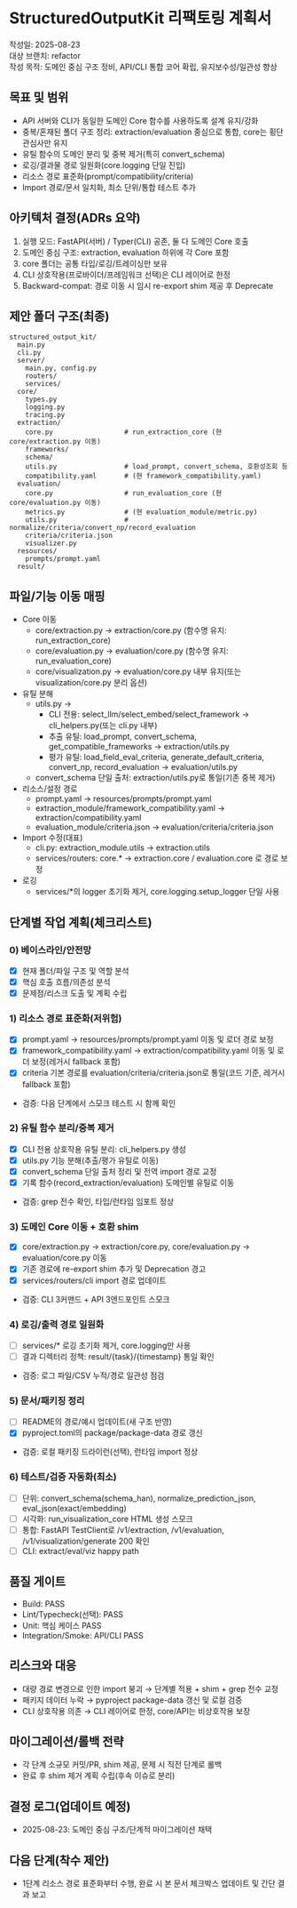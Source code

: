 # StructuredOutputKit 리팩토링 계획서

작성일: 2025-08-23  
대상 브랜치: refactor  
작성 목적: 도메인 중심 구조 정비, API/CLI 통합 코어 확립, 유지보수성/일관성 향상

## 목표 및 범위
- API 서버와 CLI가 동일한 도메인 Core 함수를 사용하도록 설계 유지/강화
- 중복/혼재된 폴더 구조 정리: extraction/evaluation 중심으로 통합, core는 횡단 관심사만 유지
- 유틸 함수의 도메인 분리 및 중복 제거(특히 convert_schema)
- 로깅/결과물 경로 일원화(core.logging 단일 진입)
- 리소스 경로 표준화(prompt/compatibility/criteria)
- Import 경로/문서 일치화, 최소 단위/통합 테스트 추가

## 아키텍처 결정(ADRs 요약)
1) 실행 모드: FastAPI(서버) / Typer(CLI) 공존, 둘 다 도메인 Core 호출  
2) 도메인 중심 구조: extraction, evaluation 하위에 각 Core 포함  
3) core 폴더는 공통 타입/로깅/트레이싱만 보유  
4) CLI 상호작용(프로바이더/프레임워크 선택)은 CLI 레이어로 한정  
5) Backward-compat: 경로 이동 시 임시 re-export shim 제공 후 Deprecate  

## 제안 폴더 구조(최종)
```
structured_output_kit/
  main.py
  cli.py
  server/
    main.py, config.py
    routers/
    services/
  core/
    types.py
    logging.py
    tracing.py
  extraction/
    core.py                  # run_extraction_core (현 core/extraction.py 이동)
    frameworks/
    schema/
    utils.py                 # load_prompt, convert_schema, 호환성조회 등
    compatibility.yaml       # (현 framework_compatibility.yaml)
  evaluation/
    core.py                  # run_evaluation_core (현 core/evaluation.py 이동)
    metrics.py               # (현 evaluation_module/metric.py)
    utils.py                 # normalize/criteria/convert_np/record_evaluation
    criteria/criteria.json
    visualizer.py
  resources/
    prompts/prompt.yaml
  result/
```

## 파일/기능 이동 매핑
- Core 이동
  - core/extraction.py → extraction/core.py (함수명 유지: run_extraction_core)
  - core/evaluation.py → evaluation/core.py (함수명 유지: run_evaluation_core)
  - core/visualization.py → evaluation/core.py 내부 유지(또는 visualization/core.py 분리 옵션)
- 유틸 분해
  - utils.py →
    - CLI 전용: select_llm/select_embed/select_framework → cli_helpers.py(또는 cli.py 내부)
    - 추출 유틸: load_prompt, convert_schema, get_compatible_frameworks → extraction/utils.py
    - 평가 유틸: load_field_eval_criteria, generate_default_criteria, convert_np, record_evaluation → evaluation/utils.py
  - convert_schema 단일 출처: extraction/utils.py로 통일(기존 중복 제거)
- 리소스/설정 경로
  - prompt.yaml → resources/prompts/prompt.yaml
  - extraction_module/framework_compatibility.yaml → extraction/compatibility.yaml
  - evaluation_module/criteria.json → evaluation/criteria/criteria.json
- Import 수정(대표)
  - cli.py: extraction_module.utils → extraction.utils
  - services/routers: core.* → extraction.core / evaluation.core 로 경로 보정
- 로깅
  - services/*의 logger 초기화 제거, core.logging.setup_logger 단일 사용

## 단계별 작업 계획(체크리스트)

### 0) 베이스라인/안전망
- [x] 현재 폴더/파일 구조 및 역할 분석
- [x] 핵심 호출 흐름/의존성 분석
- [x] 문제점/리스크 도출 및 계획 수립

### 1) 리소스 경로 표준화(저위험)
- [x] prompt.yaml → resources/prompts/prompt.yaml 이동 및 로더 경로 보정
- [x] framework_compatibility.yaml → extraction/compatibility.yaml 이동 및 로더 보정(레거시 fallback 포함)
- [x] criteria 기본 경로를 evaluation/criteria/criteria.json로 통일(코드 기준, 레거시 fallback 포함)
- 검증: 다음 단계에서 스모크 테스트 시 함께 확인

### 2) 유틸 함수 분리/중복 제거
- [x] CLI 전용 상호작용 유틸 분리: cli_helpers.py 생성
- [x] utils.py 기능 분해(추출/평가 유틸로 이동)
- [x] convert_schema 단일 출처 정리 및 전역 import 경로 교정
- [x] 기록 함수(record_extraction/evaluation) 도메인별 유틸로 이동
- 검증: grep 전수 확인, 타입/런타임 임포트 정상

### 3) 도메인 Core 이동 + 호환 shim
- [x] core/extraction.py → extraction/core.py, core/evaluation.py → evaluation/core.py 이동
- [x] 기존 경로에 re-export shim 추가 및 Deprecation 경고
- [x] services/routers/cli import 경로 업데이트
- 검증: CLI 3커맨드 + API 3엔드포인트 스모크

### 4) 로깅/출력 경로 일원화
- [ ] services/* 로깅 초기화 제거, core.logging만 사용
- [ ] 결과 디렉터리 정책: result/{task}/{timestamp} 통일 확인
- 검증: 로그 파일/CSV 누적/경로 일관성 점검

### 5) 문서/패키징 정리
- [ ] README의 경로/예시 업데이트(새 구조 반영)
- [x] pyproject.toml의 package/package-data 경로 갱신
- 검증: 로컬 패키징 드라이런(선택), 런타임 import 정상

### 6) 테스트/검증 자동화(최소)
- [ ] 단위: convert_schema(schema_han), normalize_prediction_json, eval_json(exact/embedding)
- [ ] 시각화: run_visualization_core HTML 생성 스모크
- [ ] 통합: FastAPI TestClient로 /v1/extraction, /v1/evaluation, /v1/visualization/generate 200 확인
- [ ] CLI: extract/eval/viz happy path

## 품질 게이트
- Build: PASS
- Lint/Typecheck(선택): PASS
- Unit: 핵심 케이스 PASS
- Integration/Smoke: API/CLI PASS

## 리스크와 대응
- 대량 경로 변경으로 인한 import 붕괴 → 단계별 적용 + shim + grep 전수 교정
- 패키지 데이터 누락 → pyproject package-data 갱신 및 로컬 검증
- CLI 상호작용 의존 → CLI 레이어로 한정, core/API는 비상호작용 보장

## 마이그레이션/롤백 전략
- 각 단계 소규모 커밋/PR, shim 제공, 문제 시 직전 단계로 롤백
- 완료 후 shim 제거 계획 수립(후속 이슈로 분리)

## 결정 로그(업데이트 예정)
- 2025-08-23: 도메인 중심 구조/단계적 마이그레이션 채택

## 다음 단계(착수 제안)
- 1단계 리소스 경로 표준화부터 수행, 완료 시 본 문서 체크박스 업데이트 및 간단 결과 보고
